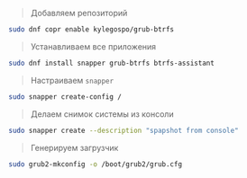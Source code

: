 >Добавляем репозиторий
```bash
sudo dnf copr enable kylegospo/grub-btrfs
```

>Устанавливаем все приложения
```bash
sudo dnf install snapper grub-btrfs btrfs-assistant
```

>Настраиваем `snapper`
```bash
sudo snapper create-config /
```

>Делаем снимок системы из консоли
```bash
sudo snapper create --description "spapshot from console"
```

>Генерируем загрузчик
```bash
sudo grub2-mkconfig -o /boot/grub2/grub.cfg
```